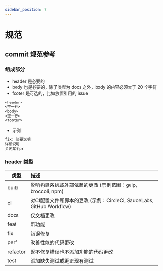 ```yaml
---
sidebar_position: 7
---
```


# 规范

## commit 规范参考

### 组成部分

* header 是必要的
* body 也是必要的，除了类型为 docs 之外，body 的内容必须大于 20 个字符
* footer 是可选的，比如放置引用的 issue

```txt
<header>
<空一行>
<body>
<空一行>
<footer>
```

* 示例

```txt
fix: 简要说明
详细说明
关闭某个pr
```

### header 类型

| 类型 | 描述 |
| --- | :-- |
| build	| 影响构建系统或外部依赖的更改 (示例范围：gulp, broccoli, npm) |
| ci | 对CI配置文件和脚本的更改 (示例：CircleCi, SauceLabs, GitHub Workflow) |
| docs | 仅文档更改 |
| feat | 新功能 |
| fix | 错误修复 |
| perf | 改善性能的代码更改 |
| refactor | 既不修复错误也不添加功能的代码更改 |
| test | 添加缺失测试或更正现有测试 |
